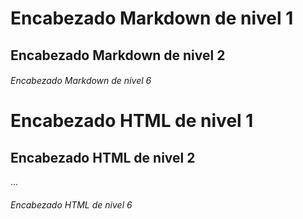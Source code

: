 # Encabezado Markdown de nivel 1

## Encabezado Markdown de nivel 2

###### Encabezado Markdown de nivel 6

<h1>Encabezado HTML de nivel 1</h1>

<h2>Encabezado HTML de nivel 2</h2>
...
<h6>Encabezado HTML de nivel 6</h6>
